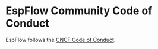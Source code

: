 # EspFlow Community Code of Conduct

EspFlow follows the [CNCF Code of Conduct](https://github.com/cncf/foundation/blob/main/code-of-conduct.md).
